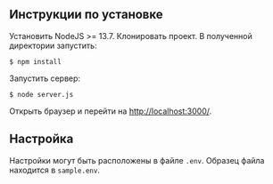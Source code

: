 ## Инструкции по установке

Установить NodeJS >= 13.7.
Клонировать проект. В полученной директории запустить:

```
$ npm install
```

Запустить сервер:

```
$ node server.js
```

Открыть браузер и перейти на [http://localhost:3000/](http://127.0.0.1:3000/).

## Настройка

Настройки могут быть расположены в файле `.env`. Образец файла находится в `sample.env`.



